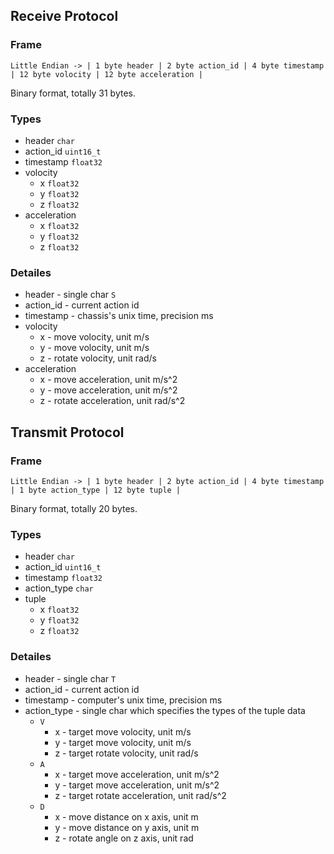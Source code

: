 ## Receive Protocol

### Frame

```
Little Endian -> | 1 byte header | 2 byte action_id | 4 byte timestamp | 12 byte volocity | 12 byte acceleration |
```

Binary format, totally 31 bytes.

### Types

- header `char`
- action_id `uint16_t`
- timestamp `float32`
- volocity
    - x `float32`
    - y `float32`
    - z `float32`
- acceleration
    - x `float32`
    - y `float32`
    - z `float32`

### Detailes

- header - single char `S`
- action_id - current action id
- timestamp - chassis's unix time, precision ms
- volocity
    - x - move volocity, unit m/s
    - y - move volocity, unit m/s
    - z - rotate volocity, unit rad/s
- acceleration
    - x - move acceleration, unit m/s^2
    - y - move acceleration, unit m/s^2
    - z - rotate acceleration, unit rad/s^2


## Transmit Protocol

### Frame

```
Little Endian -> | 1 byte header | 2 byte action_id | 4 byte timestamp | 1 byte action_type | 12 byte tuple |
```

Binary format, totally 20 bytes.

### Types

- header `char`
- action_id `uint16_t`
- timestamp `float32`
- action_type `char`
- tuple
    - x `float32`
    - y `float32`
    - z `float32`

### Detailes

- header - single char `T`
- action_id - current action id
- timestamp - computer's unix time, precision ms
- action_type - single char which specifies the types of the tuple data
    - `V`
        - x - target move volocity, unit m/s
        - y - target move volocity, unit m/s
        - z - target rotate volocity, unit rad/s
    - `A`
        - x - target move acceleration, unit m/s^2
        - y - target move acceleration, unit m/s^2
        - z - target rotate acceleration, unit rad/s^2
    - `D`
        - x - move distance on x axis, unit m
        - y - move distance on y axis, unit m
        - z - rotate angle on z axis, unit rad
